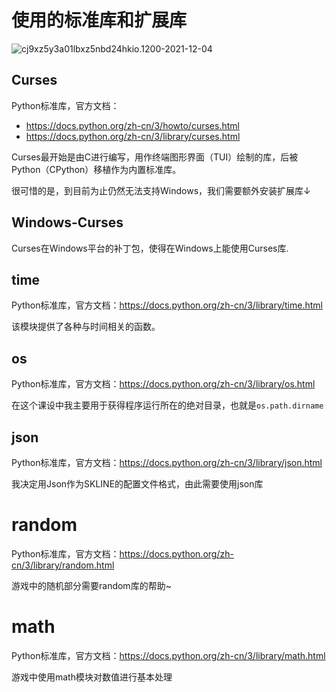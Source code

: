 # 使用的标准库和扩展库  

![cj9xz5y3a01lbxz5nbd24hkio.1200-2021-12-04](https://cdn.jsdelivr.net/gh/cat-note/bottleassets@latest/img/cj9xz5y3a01lbxz5nbd24hkio.1200-2021-12-04.jpg)

## Curses  

Python标准库，官方文档：

* https://docs.python.org/zh-cn/3/howto/curses.html  
* https://docs.python.org/zh-cn/3/library/curses.html

Curses最开始是由C进行编写，用作终端图形界面（TUI）绘制的库，后被Python（CPython）移植作为内置标准库。  

很可惜的是，到目前为止仍然无法支持Windows，我们需要额外安装扩展库↓  

## Windows-Curses  

Curses在Windows平台的补丁包，使得在Windows上能使用Curses库.    

## time  

Python标准库，官方文档：https://docs.python.org/zh-cn/3/library/time.html  

该模块提供了各种与时间相关的函数。  

## os

Python标准库，官方文档：https://docs.python.org/zh-cn/3/library/os.html 

在这个课设中我主要用于获得程序运行所在的绝对目录，也就是```os.path.dirname```

## json

Python标准库，官方文档：https://docs.python.org/zh-cn/3/library/json.html 

我决定用Json作为SKLINE的配置文件格式，由此需要使用json库

# random

Python标准库，官方文档：https://docs.python.org/zh-cn/3/library/random.html  

游戏中的随机部分需要random库的帮助~

# math  

Python标准库，官方文档：https://docs.python.org/zh-cn/3/library/math.html  

游戏中使用math模块对数值进行基本处理